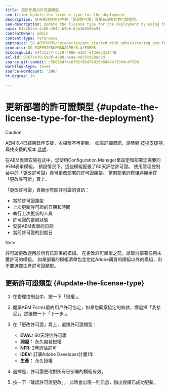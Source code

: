 ```yaml
---
title: 更新部署的許可證類型
seo-title: Update the license type for the deployment
description: 使用管理控制台中的「更改許可證」頁更新部署的許可證類型。
seo-description: Update the license type for the deployment by using the Change License page in administration console.
uuid: 0152635e-2c00-4944-b9b6-64b368589a91
contentOwner: admin
content-type: reference
geptopics: SG_AEMFORMS/categories/get_started_with_administering_aem_forms_on_jee
products: SG_EXPERIENCEMANAGER/6.4/FORMS
discoiquuid: e4f31377-ccc9-4986-a3bf-ef2e83d12448
exl-id: 07671470-59dd-4290-be9a-465fcd89ac2d
source-git-commit: c5b816d74c6f02f85476d16868844f39b4c47996
workflow-type: tm+mt
source-wordcount: '306'
ht-degree: 1%

---
```


# 更新部署的許可證類型 {#update-the-license-type-for-the-deployment}

>[!CAUTION]
>
>AEM 6.4已結束延伸支援，本檔案不再更新。 如需詳細資訊，請參閱 [技術支援期](https://helpx.adobe.com//tw/support/programs/eol-matrix.html). 尋找支援的版本 [此處](https://experienceleague.adobe.com/docs/).

在AEM表單安裝程式中，您使用Configuration Manager來設定和部署您需要的AEM表單模組。 預設情況下，這些模組配置了60天評估許可證。 使用管理控制台中的「更改許可證」頁可更改部署的許可證類型。 當前部署的模組將顯示在「更改許可證」頁上。

「更改許可證」頁顯示有關許可證的資訊：

* 當前許可證類型
* 上次更新許可證的日期和時間
* 執行上次更新的人員
* 許可證的當前狀態
* 安裝AEM表單的日期
* 當前許可證的到期日

>[!NOTE]
>
>許可證更改適用於所有已部署的模組。 在更改許可類型之前，請取消部署任何未獲許可的模組。 如果部署的模組清單包含您從Adobe購買的模組以外的模組，則不要選擇生產許可證類型。

## 更新許可證類型 {#update-the-license-type}

1. 在管理控制台中，按一下「授權」。
1. 閱讀AEM Forms最終用戶許可協定，如果您同意協定的條款，請選擇「我接受」，然後按一下「下一步」。
1. 在「更改許可證」頁上，選擇許可證類型：

   * **EVAL:** 60天評估許可證
   * **開發：** 永久開發授權
   * **NFR:** 2年評估許可
   * **IDEV:** 訂購Adobe Developer計畫1年
   * **生產：** 永久授權

1. 選擇是，許可證更改對所有已部署的模組有效。
1. 按一下「確認許可證更改」。 此時會出現一則訊息，指出授權已成功更新。
